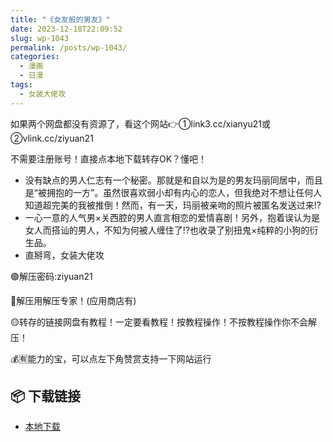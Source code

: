 ```yaml
---
title: "《女友般的男友》"
date: 2023-12-18T22:09:52
slug: wp-1043
permalink: /posts/wp-1043/
categories:
  - 漫画
  - 日漫
tags:
  - 女装大佬攻
---
```


如果两个网盘都没有资源了，看这个网站👉①link3.cc/xianyu21或②vlink.cc/ziyuan21

不需要注册账号！直接点本地下载转存OK？懂吧！

*   没有缺点的男人仁志有一个秘密。那就是和自以为是的男友玛丽同居中，而且是“被拥抱的一方”。虽然很喜欢弱小却有内心的恋人，但我绝对不想让任何人知道超完美的我被推倒！然而，有一天，玛丽被亲吻的照片被匿名发送过来!?
*   一心一意的人气男×关西腔的男人直言相恋的爱情喜剧！另外，抱着误认为是女人而搭讪的男人，不知为何被人缠住了!?也收录了别扭鬼×纯粹的小狗的衍生品。
*   直掰弯，女装大佬攻

🟢解压密码:ziyuan21

🔵解压用解压专家！(应用商店有)

🟡转存的链接网盘有教程！一定要看教程！按教程操作！不按教程操作你不会解压！

💰🈶能力的宝，可以点左下角赞赏支持一下网站运行

## 📦 下载链接
- [本地下载](https://blziyuan21.com/pay-download/1043?key=7ba4bdf8fa&down_id=0)

